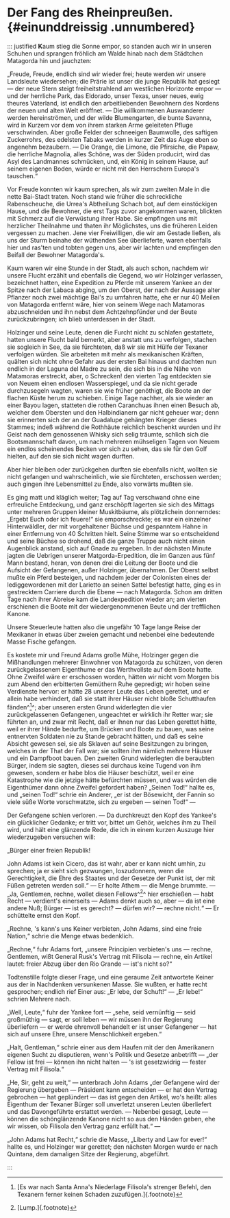 # Der Fang des Rheinpreußen. {#einunddreissig .unnumbered}

::: justified
**K**aum stieg die Sonne empor, so standen auch wir in unseren Schuhen und sprangen
fröhlich am Walde hinab nach dem Städtchen Matagorda hin und jauchzten:

„Freude, Freude, endlich sind wir wieder frei; heute werden wir unsere
Landsleute wiedersehen; die Prärie ist unser die junge Republik hat gesiegt —
der neue Stern steigt freiheitstrahlend am westlichen Horizonte empor — und der
herrliche Park, das Eldorado, unser Texas, unser neues, ewig theures Vaterland,
ist endlich den arbeitliebenden Bewohnern des Nordens der neuen und alten Welt
eröffnet. — Die willkommenen Auswanderer werden hereinströmen, und der wilde
Blumengarten, die bunte Savanna, wird in Kurzem vor dem von ihrem starken Arme
geleiteten Pfluge verschwinden. Aber große Felder der schneeigen Baumwolle, des
saftigen Zuckerrohrs, des edelsten Tabaks werden in kurzer Zeit das Auge eben so
angenehm bezaubern. — Die Orange, die Limone, die Pfirsiche, die Papaw, die
herrliche Magnolia, alles Schöne, was der Süden producirt, wird das Asyl des
Landmannes schmücken, und, ein König in seinem Hause, auf seinem eigenen Boden,
würde er nicht mit den Herrschern Europa's tauschen.“

Vor Freude konnten wir kaum sprechen, als wir zum zweiten Male in die nette
Bai-Stadt traten. Noch stand wie früher die schreckliche Rabenscheuche, die
Urrea's Abtheilung Schach bot, auf dem einstöckigen Hause, und die Bewohner, die
erst Tags zuvor angekommen waren, blickten mit Schmerz auf die Verwüstung ihrer
Habe. Sie empfingen uns mit herzlicher Theilnahme und thaten ihr Möglichstes,
uns die früheren Leiden vergessen zu machen. Jene vier Freiwilligen, die wir am
Gestade ließen, als uns der Sturm beinahe der wüthenden See überlieferte, waren
ebenfalls hier und ras'ten und tobten gegen uns, aber wir lachten und empfingen
den Beifall der Bewohner Matagorda's.

Kaum waren wir eine Stunde in der Stadt, als auch schon, nachdem wir unsere
Flucht erzählt und ebenfalls die Gegend, wo wir Holzinger verlassen, bezeichnet
hatten, eine Expedition zu Pferde mit unserem Yankee an der Spitze nach der
Labaca abging, um den Oberst, der nach der Aussage alter Pflanzer noch zwei
mächtige Bai's zu umfahren hatte, ehe er nur 40 Meilen von Matagorda entfernt
wäre, hier von seinem Wege nach Matamoras abzuschneiden und ihn nebst dem
Achtzehnpfünder und der Beute zurückzubringen; ich blieb unterdessen in der
Stadt.

Holzinger und seine Leute, denen die Furcht nicht zu schlafen gestattete, hatten
unsere Flucht bald bemerkt, aber anstatt uns zu verfolgen, stachen sie sogleich
in See, da sie fürchteten, daß wir sie mit Hülfe der Texaner verfolgen würden.
Sie arbeiteten mit mehr als mexikanischen Kräften, quälten sich nicht ohne
Gefahr aus der ersten Bai hinaus und dachten nun endlich in der Laguna del Madre
zu sein, die sich bis in die Nähe von Matamoras erstreckt, aber, o Schrecken!
den vierten Tag entdeckten sie von Neuem einen endlosen Wasserspiegel, und da
sie nicht gerade durchzusegeln wagten, waren sie wie früher genöthigt, die Boote
an der flachen Küste herum zu schieben. Einige Tage nachher, als sie wieder an
einer Bayou lagen, statteten die rothen Caranchuas ihnen einen Besuch ab,
welcher dem Obersten und den Halbindianern gar nicht geheuer war; denn sie
erinnerten sich der an der Guadalupe gehängten Krieger dieses Stammes; indeß
während die Rothhäute reichlich beschenkt wurden und ihr Geist nach dem
genossenen Whisky sich selig träumte, schlich sich die Bootsmannschaft davon, um
nach mehreren mühseligen Tagen von Neuem ein endlos scheinendes Becken vor sich
zu sehen, das sie für den Golf hielten, auf den sie sich nicht wagen durften.

Aber hier bleiben oder zurückgehen durften sie ebenfalls nicht, wollten sie
nicht gefangen und wahrscheinlich, wie sie fürchteten, erschossen werden; auch
gingen ihre Lebensmittel zu Ende, also vorwärts mußten sie.

Es ging matt und kläglich weiter; Tag auf Tag verschwand ohne eine erfreuliche
Entdeckung, und ganz erschöpft lagerten sie sich des Mittags unter mehreren
Gruppen kleiner Muskitbäume,  als plötzlichein donnerndes: „Ergebt Euch oder ich
feuere!“ sie emporschreckte; es war ein einzelner Hinterwäldler, der mit
vorgehaltener Büchse und gespanntem Hahne in einer Entfernung von 40 Schritten
hielt. Seine Stimme war so entscheidend und seine Büchse so drohend, daß die
ganze Truppe auch nicht einen Augenblick anstand, sich auf Gnade zu ergeben. In
der nächsten Minute jagten die Uebrigen unserer Matgorda-Erpedition, die im
Ganzen aus fünf Mann bestand, heran, von denen drei die Leitung der Boote und
die Aufsicht der Gefangenen, außer Holzinger, übernahmen. Der Oberst selbst
mußte ein Pferd besteigen, und nachdem jeder der Colonisten eines der
lediggewordenen mit der Larietto an seinen Sattel befestigt hatte, ging es in
gestrecktem Carriere durch die Ebene — nach Matagorda. Schon am dritten Tage
nach ihrer Abreise kam die Landexpedition wieder an; am vierten erschienen die
Boote mit der wiedergenommenen Beute und der trefflichen Kanone.

Unsere Steuerleute hatten also die ungefähr 10 Tage lange Reise der Mexikaner in
etwas über zweien gemacht und nebenbei eine bedeutende Masse Fische gefangen.

Es kostete mir und Freund Adams große Mühe, Holzinger gegen die Mißhandlungen
mehrerer Einwohner von Matagorda zu schützen, von deren zurückgelassenem
Eigenthume er das Werthvollste auf dem Boote hatte. Ohne Zweifel wäre er
erschossen worden, hätten wir nicht vom Morgen bis zum Abend den erbitterten
Gemüthern Ruhe gepredigt; wir hoben seine Verdienste hervor: er hätte 28 unserer
Leute das Leben gerettet, und er allein habe verhindert, daß sie statt ihrer
Häuser nicht bloße Schutthaufen fänden^[^3100]^; aber unseren ersten Grund widerlegten
die vier zurückgelassenen Gefangenen, ungeachtet er wirklich ihr Retter war; sie
führten an, und zwar mit Recht, daß er ihnen nur das Leben gerettet hätte, weil
er ihrer Hände bedurfte, um Brücken und Boote zu bauen, was seine entnervten
Soldaten nie zu Stande gebracht hätten, und daß es seine Absicht gewesen sei,
sie als Sklaven auf seine Besitzungen zu bringen, welches in der That der Fall
war; sie sollten ihm nämlich mehrere Häuser und ein Dampfboot bauen. Den zweiten
Grund widerlegten die beraubten Bürger, indem sie sagten, dieses sei durchaus
keine Tugend von ihm gewesen, sondern er habe blos die Häuser beschützt, weil er
eine Katastrophe wie die jetzige hätte befürchten müssen, und was würden die
Eigenthümer dann ohne Zweifel gefordert haben? „Seinen Tod!“ hallte es, und
„seinen Tod!“ schrie ein Anderer, „er ist der Bösewicht, der Fannin so viele
süße Worte vorschwatzte, sich zu ergeben — seinen Tod!“   —

Der Gefangene schien verloren. — Da durchkreuzt den Kopf des Yankee's ein
glücklicher Gedanke; er tritt vor, bittet um Gehör, welches ihm zu Theil wird,
und hält eine glänzende Rede, die ich in einem kurzen Auszuge hier wiederzugeben
versuchen will:

„Bürger einer freien Republik!

John Adams ist kein Cicero, das ist wahr, aber er kann nicht umhin, zu sprechen;
ja er sieht sich gezwungen, loszudonnern, wenn die Gerechtigkeit, die Ehre des
Staates und der Gesetze der Punkt ist, der mit Füßen getreten werden soll.“ — Er
holte Athem — die Menge brummte. — „Ja, Gentlemen, rechne, wollet diesen
Fellows^[^3101]^ hier erschießen — habt Recht — verdient's einerseits — Adams denkt
auch so, aber — da ist eine andere Nuß; Bürger — ist es gerecht? — dürfen wir? —
rechne nicht.“ — Er schüttelte ernst den Kopf.

„Rechne, 's kann's uns Keiner verbieten, John Adams, sind eine freie Nation,“
schrie die Menge etwas bedenklich.

„Rechne,“ fuhr Adams fort, „unsere Principien verbieten's uns — rechne,
Gentlemen, wißt General Rusk's Vertrag mit Filisola — rechne, ein Artikel
lautet: freier Abzug über den Rio Grande — ist's nicht so?“

Todtenstille folgte dieser Frage, und eine geraume Zeit antwortete Keiner aus
der in Nachdenken versunkenen Masse. Sie wußten, er hatte recht gesprochen;
endlich rief Einer aus: „Er lebe, der Schuft!“ — „Er lebe!“ schrien Mehrere
nach.

„Well, Leute,“ fuhr der Yankee fort — „sehe, seid vernünftig — seid großmüthig —
sagt, er soll leben — wir müssen ihn der Regierung überliefern — er werde
ehrenvoll behandelt er ist unser Gefangener — hat sich auf unsere Ehre, unsere
Menschlichkeit ergeben.“

„Halt, Gentleman,“ schrie einer aus dem Haufen mit der den Amerikanern eigenen
Sucht zu disputieren, wenn's Politik und Gesetze anbetrifft — „der Fellow ist
frei — können ihn nicht halten — 's ist gesetzwidrig — fester Vertrag mit
Filisola.“

„He, Sir, geht zu weit,“ — unterbrach John Adams „der Gefangene wird der
Regierung übergeben — Präsident kann entscheiden — er hat den Vertrag gebrochen
— hat geplündert — das ist gegen den Artikel, wo's heißt: alles Eigenthum der
Texaner Bürger soll unverletzt unseren Leuten überliefert und das Davongeführte
erstattet werden. — Nebenbei gesagt, Leute — können die schönglänzende Kanone
nicht so aus den Händen geben, ehe wir wissen, ob Filisola den Vertrag ganz
erfüllt hat.“ —

„John Adams hat Recht,“ schrie die Masse, „Liberty and Law for ever!“ hallte es,
und Holzinger war gerettet; den nächsten Morgen wurde er nach Quintana, dem
damaligen Sitze der Regierung, abgeführt.

:::

[^3100]: [Es war nach Santa Anna's Niederlage Filisola's strenger Befehl, den Texanern ferner keinen Schaden zuzufügen.]{.footnote}

[^3101]: [Lump.]{.footnote}
